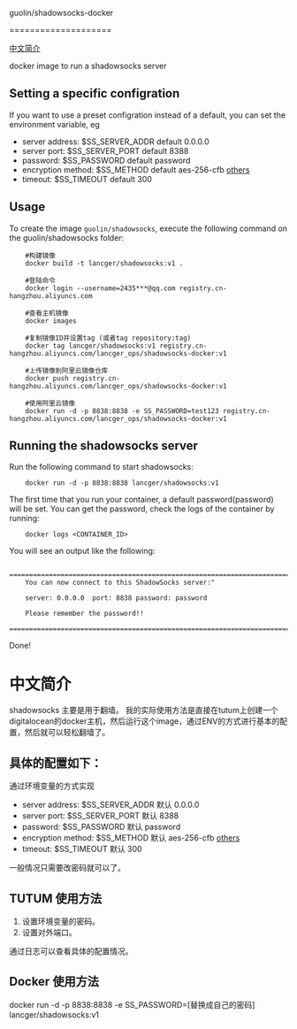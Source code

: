 guolin/shadowsocks-docker

====================

[中文简介](#中文简介)

docker image to run a shadowsocks server

Setting a specific configration
-------------------------------------------------

If you want to use a preset configration instead of a default, you can set 
the environment variable, eg

* server address: $SS_SERVER_ADDR  default 0.0.0.0
* server port: $SS_SERVER_PORT default 8388
* password: $SS_PASSWORD default password
* encryption method: $SS_METHOD default aes-256-cfb [others](https://github.com/shadowsocks/shadowsocks/wiki/Encryption)
* timeout: $SS_TIMEOUT default 300


Usage
-----

To create the image `guolin/shadowsocks`, execute the following command on the guolin/shadowsocks folder:

        #构建镜像
        docker build -t lancger/shadowsocks:v1 .

        #登陆命令
        docker login --username=2435***@qq.com registry.cn-hangzhou.aliyuncs.com

        #查看主机镜像
        docker images

        #复制镜像ID并设置tag (或者tag repository:tag)
        docker tag lancger/shadowsocks:v1 registry.cn-hangzhou.aliyuncs.com/lancger_ops/shadowsocks-docker:v1

        #上传镜像到阿里云镜像仓库
        docker push registry.cn-hangzhou.aliyuncs.com/lancger_ops/shadowsocks-docker:v1
        
        #使用阿里云镜像
        docker run -d -p 8838:8838 -e SS_PASSWORD=test123 registry.cn-hangzhou.aliyuncs.com/lancger_ops/shadowsocks-docker:v1

Running the shadowsocks server
--------------------------

Run the following command to start shadowsocks:

        docker run -d -p 8838:8838 lancger/shadowsocks:v1
        
        

The first time that you run your container, a default password(password) will be set. You can get the password, check the logs of the container by running:

        docker logs <CONTAINER_ID>

You will see an output like the following:

        ========================================================================
        You can now connect to this ShadowSocks server:"

        server: 0.0.0.0  port: 8838 password: password

        Please remember the password!!
        ========================================================================

Done!


中文简介
=========
shadowsocks 主要是用于翻墙。
我的实际使用方法是直接在tutum上创建一个digitalocean的docker主机，然后运行这个image，通过ENV的方式进行基本的配置，然后就可以轻松翻墙了。

具体的配置如下：
---------

通过环境变量的方式实现

* server address: $SS_SERVER_ADDR  默认 0.0.0.0
* server port: $SS_SERVER_PORT 默认 8388
* password: $SS_PASSWORD 默认 password
* encryption method: $SS_METHOD 默认 aes-256-cfb [others](https://github.com/shadowsocks/shadowsocks/wiki/Encryption)
* timeout: $SS_TIMEOUT 默认 300

一般情况只需要改密码就可以了。

TUTUM 使用方法
----------
1. 设置环境变量的密码。
2. 设置对外端口。

通过日志可以查看具体的配置情况。

Docker 使用方法
------

docker run -d -p 8838:8838 -e SS_PASSWORD=[替换成自己的密码] lancger/shadowsocks:v1


